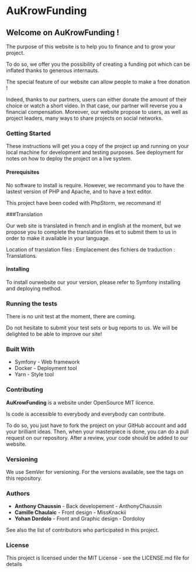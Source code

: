 # **AuKrowFunding**

## Welcome on **AuKrowFunding** ! 

The purpose of this website is to help you to finance and to grow your project.

To do so, we offer you the possibility of creating a funding pot which can be inflated thanks to generous internauts.

The special feature of our website can allow people to make a free donation !

Indeed, thanks to our partners, users can either donate the amount of their choice or watch a short video. In that case, our partner will reverse you a financial compensation. 
Moreover, our website propose to users, as well as project leaders, many ways to share projects on social networks.

### Getting Started
These instructions will get you a copy of the project up and running on your local machine for development and testing purposes. See deployment for notes on how to deploy the project on a live system.

#### Prerequisites
No software to install is require. However, we recommand you to have the lastest version of PHP and Apache, and to have a text editor.

This project have been coded with PhpStorm, we recommand it!

###Translation

Our web site is translated in french and in english at the moment, but we propose you to complete the translation files et to submit them to us in order to make it available in your language.

Location of translation files : 
Emplacement des fichiers de traduction : Translations.

#### Installing

To install ourwebsite our your version, please refer to Symfony installing and deploying method.

### Running the tests

There is no unit test at the moment, there are coming.

Do not hesitate to submit your test sets or bug reports to us. We will be delighted to be able to improve our site!

### Built With
- Symfony - Web framework
- Docker - Deployment tool
- Yarn - Style tool

### Contributing

**AuKrowFunding** is a website under OpenSource MIT licence.

Is code is accessible to everybody and everybody can contribute.

To do so, you just have to fork the project on your GitHub account and add your brilliant ideas. Then, when your masterpiece is done, you can do a pull request on our repository. After a review, your code should be added to our website.

### Versioning
We use SemVer for versioning. For the versions available, see the tags on this repository.
 
### Authors
- **Anthony Chaussin** - Back developement - AnthonyChaussin
- **Camille Chaulaic** - Front design - MissKnackii
- **Yohan Dordolo** - Front and Graphic design - Dordoloy

See also the list of contributors who participated in this project.

### License
This project is licensed under the MIT License - see the LICENSE.md file for details

